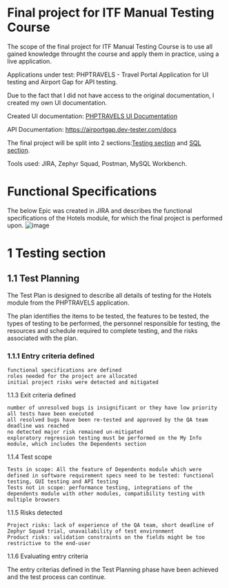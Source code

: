 # Final project for ITF Manual Testing Course

The scope of the final project for ITF Manual Testing Course is to use all gained knowledge throught the course and apply them in practice, using a live application.

Applications under test: PHPTRAVELS - Travel Portal Application for UI testing and Airport Gap for API testing.

Due to the fact that I did not have access to the original documentation, I created my own UI documentation.

Created UI documentation: [PHPTRAVELS UI Documentation](https://github.com/Roxana15/manual_testing_project/blob/main/ItFactory%20Project/PHPTRAVELS%20UI%20Documentation.pdf) 

API Documentation: https://airportgap.dev-tester.com/docs

The final project will be split into 2 sections:[Testing section](#testing-section) and [SQL section](#sql-section).

Tools used: JIRA, Zephyr Squad, Postman, MySQL Workbench.

# Functional Specifications

The below Epic was created in JIRA and describes the functional specifications of the Hotels module, for which the final project is performed upon.
![image](https://user-images.githubusercontent.com/129737373/233799320-5d038303-079d-4de6-aede-be290e246b14.png)

# 1 Testing section

## 1.1 Test Planning

The Test Plan is designed to describe all details of testing for the Hotels module from the PHPTRAVELS application.

The plan identifies the items to be tested, the features to be tested, the types of testing to be performed, the personnel responsible for testing, the resources and schedule required to complete testing, and the risks associated with the plan.

### 1.1.1 Entry criteria defined

    functional specifications are defined
    roles needed for the project are allocated
    initial project risks were detected and mitigated

1.1.3 Exit criteria defined

    number of unresolved bugs is insignificant or they have low priority
    all tests have been executed
    all resolved bugs have been re-tested and approved by the QA team
    deadline was reached
    no detected major risk remained un-mitigated
    exploratory regression testing must be performed on the My Info module, which includes the Dependents section

1.1.4 Test scope

    Tests in scope: All the feature of Dependents module which were defined in software requirement specs need to be tested: functional testing, GUI testing and API testing
    Tests not in scope: performance testing, integrations of the dependents module with other modules, compatibility testing with multiple browsers

1.1.5 Risks detected

    Project risks: lack of experience of the QA team, short deadline of Zephyr Squad trial, unavailability of test environment
    Product risks: validation constraints on the fields might be too restrictive to the end-user

1.1.6 Evaluating entry criteria

The entry criterias defined in the Test Planning phase have been achieved and the test process can continue.
